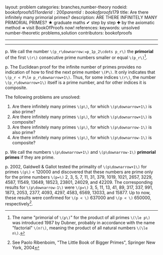 layout: problem
categories: branches,number-theory
nodeid: bookofproofs$511
orderid: 200
parentid: bookofproofs$179
title: Are there infinitely many primorial primes?
description: ARE THERE INFINITELY MANY PRIMORIAL PRIMES? &#9733; graduate maths &#10004; step by step &#10010; by the axiomatic method &#10140; visit BookOfProofs now!
references: 
keywords: unsolved number-theoretic problems,solution
contributors: bookofproofs

---


---

p. We call the number `\(p_r\downarrow:=p_1p_2\cdots p_r\)` the **primorial** of the first `\(r\)` consecutive prime numbers smaller or equal `\(p_r\)`[^1]. 

p. The Euclidean proof for the infinite number of primes provides no indication of how to find the next prime number `\(P\)`. It only indicates that `\(p_r < P\le p_r\downarrow+1\)`. Thus, for some indices `\(r\)`, the number `\(p_r\downarrow+1\)` itself is a prime number, and for other indices it is composite. 

The following problems are unsolved:

1. Are there infinitely many primes `\(p\)`, for which `\(p\downarrow+1\)` is also prime?
1. Are there infinitely many primes `\(p\)`, for which `\(p\downarrow+1\)` is composite?
1. Are there infinitely many primes `\(p\)`, for which `\(p\downarrow-1\)` is also prime?
1. Are there infinitely many primes `\(p\)`, for which `\(p\downarrow-1\)` is composite?


p. We call the numbers `\(p\downarrow+1\)` and `\(p\downarrow-1\)` **primorial primes** if they are prime.

p. 2002, Galdwell &amp; Gallot tested the primality of `\(p\downarrow+1\)` for primes `\(p\)` < 120000 and discovered that these numbers are prime only for the prime numbers `\(p=\)` 2, 3, 5, 7, 11, 31, 379, 1019, 1021, 2657, 3229, 4587, 11549, 13649, 18523, 23801, 24029, and 42209. The corresponding results for `\(p\downarrow-1\)` were `\(p=\)` 3, 5, 11, 13, 41, 89, 317, 337, 991, 1873, 2053, 2377, 4093, 4297, 4583, 6569, 13033, and 15877. Up to now, these results were confirmed for `\(p < \)` 637000 and `\(p < \)`  650000, respectively[^2]. 

[^1]: The name "primorial of `\(p\)`" for the product of all primes `\(\le p\)` was introduced 1987 by Dubner, probably in accordance with the name "factorial" `\(n!\)`, meaning the product of all natural numbers `\(\le n\)`.

[^2]: See Paolo Ribenboim, "The Little Book of Bigger Primes", Springer New York, 2004
